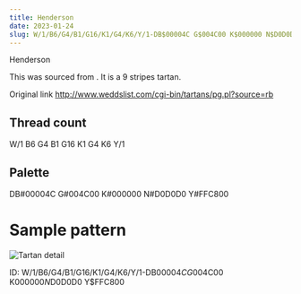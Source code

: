 ```yaml
---
title: Henderson
date: 2023-01-24
slug: W/1/B6/G4/B1/G16/K1/G4/K6/Y/1-DB$00004C G$004C00 K$000000 N$D0D0D0 Y$FFC800
---
```

Henderson

This was sourced from <no value>.  It is a 9 stripes tartan.

Original link http://www.weddslist.com/cgi-bin/tartans/pg.pl?source=rb

## Thread count
W/1 B6 G4 B1 G16 K1 G4 K6 Y/1

## Palette
DB#00004C G#004C00 K#000000 N#D0D0D0 Y#FFC800

# Sample pattern

![Tartan detail](tartan.png "W/1 B6 G4 B1 G16 K1 G4 K6 Y/1 tartan")

ID: W/1/B6/G4/B1/G16/K1/G4/K6/Y/1-DB$00004C G$004C00 K$000000 N$D0D0D0 Y$FFC800